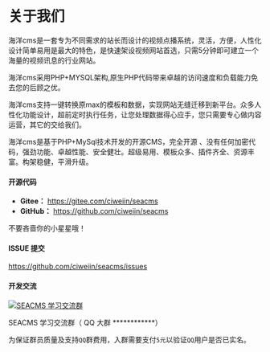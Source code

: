 # 关于我们

海洋cms是一套专为不同需求的站长而设计的视频点播系统，灵活，方便，人性化设计简单易用是最大的特色，是快速架设视频网站首选，只需5分钟即可建立一个海量的视频讯息的行业网站。

海洋cms采用PHP+MYSQL架构,原生PHP代码带来卓越的访问速度和负载能力免去您的后顾之优。

海洋cms支持一键转换原max的模板和数据，实现网站无缝迁移到新平台。众多人性化功能设计，超前定时执行任务，让您处理数据得心应手，您只需要专心做内容运营，其它的交给我们。 

海洋cms是基于PHP+MySql技术开发的开源CMS，完全开源 、没有任何加密代码，强劲功能、卓越性能、安全健壮。超级易用、模板众多、插件齐全、资源丰富。构架稳健，平滑升级。



#### 开源代码
* **Gitee：** https://gitee.com/ciweiin/seacms
* **GitHub：** https://github.com/ciweiin/seacms

不要吝啬你的小星星哦！

#### ISSUE 提交
https://github.com/ciweiin/seacms/issues

#### 开发交流

[![SEACMS 学习交流群](http://pub.idqqimg.com/wpa/images/group.png)](#) 

SEACMS 学习交流群（ QQ 大群 ************）

为保证群员质量及支持`QQ`群费用，入群需要支付`5元`以验证`QQ`用户是否已实名。